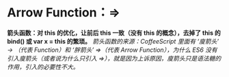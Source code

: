 # Arrow Function：=>

**箭头函数：对 this 的优化，让前后 this 一致（没有 this 的概念），去掉了 this 的 bind() 或 var x = this 的繁琐。**
_箭头函数的来源：CoffeeScript 里面有 ‘廋箭头’ -> （代表 Function）和 ‘胖箭头’ =>（代表 Arrow Function），为什么 ES6 没有引入廋箭头（或者说为什么只引入 =>），就是因为上诉原因，廋箭头只是语法糖的作用，引入的必要性不大。_
